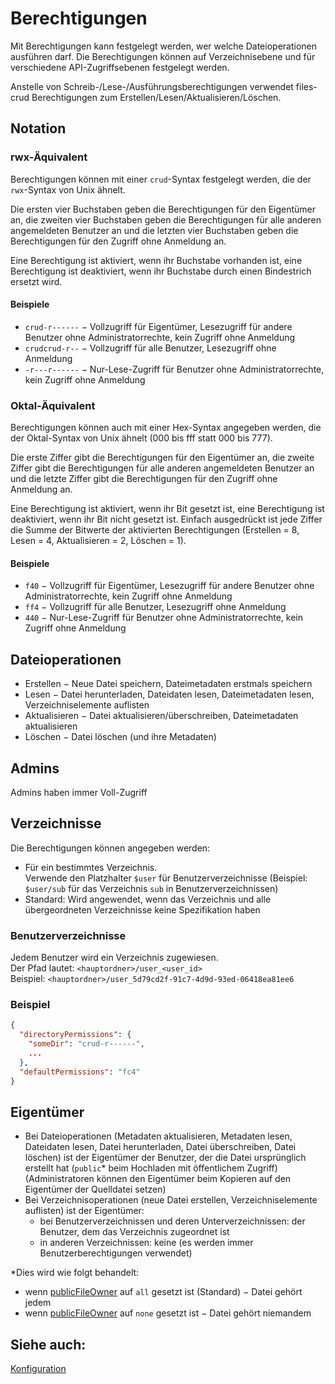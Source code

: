 # Berechtigungen

Mit Berechtigungen kann festgelegt werden, wer welche Dateioperationen ausführen darf.
Die Berechtigungen können auf Verzeichnisebene und für verschiedene API-Zugriffsebenen festgelegt werden.

Anstelle von Schreib-/Lese-/Ausführungsberechtigungen verwendet files-crud Berechtigungen zum Erstellen/Lesen/Aktualisieren/Löschen.

## Notation

### rwx-Äquivalent
Berechtigungen können mit einer `crud`-Syntax festgelegt werden, die der `rwx`-Syntax von Unix ähnelt.

Die ersten vier Buchstaben geben die Berechtigungen für den Eigentümer an,
die zweiten vier Buchstaben geben die Berechtigungen für alle anderen angemeldeten Benutzer an
und die letzten vier Buchstaben geben die Berechtigungen für den Zugriff ohne Anmeldung an.

Eine Berechtigung ist aktiviert, wenn ihr Buchstabe vorhanden ist,
eine Berechtigung ist deaktiviert, wenn ihr Buchstabe durch einen Bindestrich ersetzt wird.

#### Beispiele
* `crud-r------` &minus;
Vollzugriff für Eigentümer, Lesezugriff für andere Benutzer ohne Administratorrechte, kein Zugriff ohne Anmeldung
* `crudcrud-r--` &minus; Vollzugriff für alle Benutzer, Lesezugriff ohne Anmeldung
* `-r---r------` &minus;
Nur-Lese-Zugriff für Benutzer ohne Administratorrechte, kein Zugriff ohne Anmeldung

### Oktal-Äquivalent
Berechtigungen können auch mit einer Hex-Syntax angegeben werden, die der Oktal-Syntax von Unix ähnelt (000 bis fff statt 000 bis 777).

Die erste Ziffer gibt die Berechtigungen für den Eigentümer an,
die zweite Ziffer gibt die Berechtigungen für alle anderen angemeldeten Benutzer an
und die letzte Ziffer gibt die Berechtigungen für den Zugriff ohne Anmeldung an.

Eine Berechtigung ist aktiviert, wenn ihr Bit gesetzt ist,
eine Berechtigung ist deaktiviert, wenn ihr Bit nicht gesetzt ist.
Einfach ausgedrückt ist jede Ziffer die Summe der Bitwerte der aktivierten Berechtigungen (Erstellen = 8, Lesen = 4, Aktualisieren = 2, Löschen = 1).

#### Beispiele
* `f40` &minus;
Vollzugriff für Eigentümer, Lesezugriff für andere Benutzer ohne Administratorrechte, kein Zugriff ohne Anmeldung
* `ff4` &minus; Vollzugriff für alle Benutzer, Lesezugriff ohne Anmeldung
* `440` &minus;
Nur-Lese-Zugriff für Benutzer ohne Administratorrechte, kein Zugriff ohne Anmeldung

## Dateioperationen
* Erstellen &minus; Neue Datei speichern, Dateimetadaten erstmals speichern
* Lesen &minus; Datei herunterladen, Dateidaten lesen, Dateimetadaten lesen, Verzeichniselemente auflisten
* Aktualisieren &minus; Datei aktualisieren/überschreiben, Dateimetadaten aktualisieren
* Löschen &minus; Datei löschen (und ihre Metadaten)

## Admins
Admins haben immer Voll-Zugriff

## Verzeichnisse

Die Berechtigungen können angegeben werden:
* Für ein bestimmtes Verzeichnis. \
Verwende den Platzhalter `$user` für Benutzerverzeichnisse
(Beispiel: `$user/sub` für das Verzeichnis `sub` in Benutzerverzeichnissen)
* Standard: Wird angewendet, wenn das Verzeichnis und alle übergeordneten Verzeichnisse keine Spezifikation haben

### Benutzerverzeichnisse
Jedem Benutzer wird ein Verzeichnis zugewiesen. \
Der Pfad lautet: `<hauptordner>/user_<user_id>` \
Beispiel: `<hauptordner>/user_5d79cd2f-91c7-4d9d-93ed-06418ea81ee6`

### Beispiel
```json
{
  "directoryPermissions": {
    "someDir": "crud-r------",
    ...
  },
  "defaultPermissions": "fc4"
}
```

## Eigentümer
* Bei Dateioperationen
(Metadaten aktualisieren, Metadaten lesen, Dateidaten lesen, Datei herunterladen, Datei überschreiben, Datei löschen)
ist der Eigentümer der Benutzer, der die Datei ursprünglich erstellt hat
(`public`* beim Hochladen mit öffentlichem Zugriff) \
(Administratoren können den Eigentümer beim Kopieren auf den Eigentümer der Quelldatei setzen)
* Bei Verzeichnisoperationen (neue Datei erstellen, Verzeichniselemente auflisten) ist der Eigentümer:
  * bei Benutzerverzeichnissen und deren Unterverzeichnissen: der Benutzer, dem das Verzeichnis zugeordnet ist
  * in anderen Verzeichnissen: keine (es werden immer Benutzerberechtigungen verwendet)

*Dies wird wie folgt behandelt:
* wenn [publicFileOwner](/de/configuration#publicfileowner) auf `all` gesetzt ist (Standard) &minus; Datei gehört jedem
* wenn [publicFileOwner](/de/configuration#publicfileowner) auf `none` gesetzt ist &minus; Datei gehört niemandem

## Siehe auch:
[Konfiguration](/de/configuration/general)

